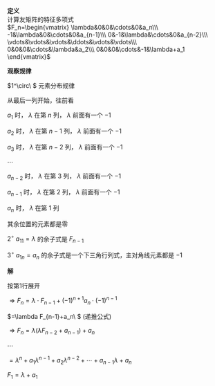 **定义**  
计算友矩阵的特征多项式  
 $F_n=\begin{vmatrix}  
\lambda&0&0&\cdots&0&a_n\\\   
-1&\lambda&0&\cdots&0&a_{n-1}\\\   
0&-1&\lambda&\cdots&0&a_{n-2}\\\   
\vdots&\vdots&\vdots&\ddots&\vdots&\vdots\\\   
0&0&0&\cdots&\lambda&a_2\\\   
0&0&0&\cdots&-1&\lambda+a_1  
\end{vmatrix}$   
  
**观察规律**  
  
 $1^\circ\ $ 元素分布规律  
  
从最后一列开始，往前看  
  
 $a_1$ 时， $\lambda$ 在第 $n$ 列， $\lambda$ 前面有一个 $-1$   
  
 $a_2$ 时， $\lambda$ 在第 $n-1$ 列， $\lambda$ 前面有一个 $-1$   
  
 $a_3$ 时， $\lambda$ 在第 $n-2$ 列， $\lambda$ 前面有一个 $-1$   
  
 $\cdots$   
  
 $a_{n-2}$ 时， $\lambda$ 在第 $3$ 列， $\lambda$ 前面有一个 $-1$   
  
 $a_{n-1}$ 时， $\lambda$ 在第 $2$ 列， $\lambda$ 前面有一个 $-1$   
  
 $a_n$ 时， $\lambda$ 在第 $1$ 列  
  
其余位置的元素都是零  
  
 $2^\circ\ a_{11}=\lambda$ 的余子式是 $F_{n-1}$   
  
 $3^\circ\ a_{1n}=a_n$ 的余子式是一个下三角行列式，主对角线元素都是 $-1$   
  
**解**  
  
按第1行展开  
  
 $\Rightarrow F_n=\lambda\cdot F_{n-1}  
+(-1)^{n+1}a_n\cdot(-1)^{n-1}$   
  
 $=\lambda F_{n-1}+a_n\ $ (递推公式)   
  
 $\Rightarrow F_n=\lambda(\lambda F_{n-2}+a_{n-1})+a_n$   
  
 $\cdots$   
  
 $=\lambda^n+a_1\lambda^{n-1}+a_2\lambda^{n-2}+\cdots+a_{n-1}\lambda+a_n$   
  
 $F_1=\lambda+a_1$   
